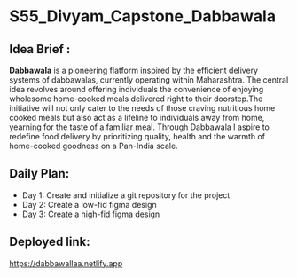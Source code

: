 ﻿# S55_Divyam_Capstone_Dabbawala

## Idea Brief :
**Dabbawala** is a pioneering flatform inspired by the efficient delivery systems of dabbawalas, currently operating within Maharashtra. The central idea revolves around  offering individuals the convenience of enjoying wholesome home-cooked meals delivered right to their doorstep.The initiative will  not only cater to the needs of those craving nutritious home cooked meals  but also act as a lifeline to individuals away from home, yearning for the taste of a familiar meal. Through Dabbawala I aspire to redefine food delivery by prioritizing quality, health and the warmth of home-cooked goodness on a Pan-India scale.

## Daily Plan:
- Day 1: Create and initialize a git repository for the project
- Day 2: Create a low-fid figma design
- Day 3: Create a high-fid figma design

## Deployed link:
https://dabbawallaa.netlify.app
